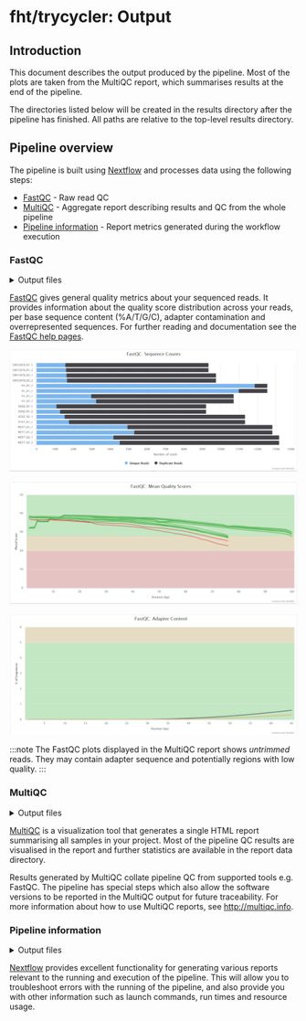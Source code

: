 # fht/trycycler: Output

## Introduction

This document describes the output produced by the pipeline. Most of the plots are taken from the MultiQC report, which summarises results at the end of the pipeline.

The directories listed below will be created in the results directory after the pipeline has finished. All paths are relative to the top-level results directory.

<!-- TODO nf-core: Write this documentation describing your workflow's output -->

## Pipeline overview

The pipeline is built using [Nextflow](https://www.nextflow.io/) and processes data using the following steps:

- [FastQC](#fastqc) - Raw read QC
- [MultiQC](#multiqc) - Aggregate report describing results and QC from the whole pipeline
- [Pipeline information](#pipeline-information) - Report metrics generated during the workflow execution

### FastQC

<details markdown="1">
<summary>Output files</summary>

- `fastqc/`
  - `*_fastqc.html`: FastQC report containing quality metrics.
  - `*_fastqc.zip`: Zip archive containing the FastQC report, tab-delimited data file and plot images.

</details>

[FastQC](http://www.bioinformatics.babraham.ac.uk/projects/fastqc/) gives general quality metrics about your sequenced reads. It provides information about the quality score distribution across your reads, per base sequence content (%A/T/G/C), adapter contamination and overrepresented sequences. For further reading and documentation see the [FastQC help pages](http://www.bioinformatics.babraham.ac.uk/projects/fastqc/Help/).

![MultiQC - FastQC sequence counts plot](images/mqc_fastqc_counts.png)

![MultiQC - FastQC mean quality scores plot](images/mqc_fastqc_quality.png)

![MultiQC - FastQC adapter content plot](images/mqc_fastqc_adapter.png)

:::note
The FastQC plots displayed in the MultiQC report shows _untrimmed_ reads. They may contain adapter sequence and potentially regions with low quality.
:::

### MultiQC

<details markdown="1">
<summary>Output files</summary>

- `multiqc/`
  - `multiqc_report.html`: a standalone HTML file that can be viewed in your web browser.
  - `multiqc_data/`: directory containing parsed statistics from the different tools used in the pipeline.
  - `multiqc_plots/`: directory containing static images from the report in various formats.

</details>

[MultiQC](http://multiqc.info) is a visualization tool that generates a single HTML report summarising all samples in your project. Most of the pipeline QC results are visualised in the report and further statistics are available in the report data directory.

Results generated by MultiQC collate pipeline QC from supported tools e.g. FastQC. The pipeline has special steps which also allow the software versions to be reported in the MultiQC output for future traceability. For more information about how to use MultiQC reports, see <http://multiqc.info>.

### Pipeline information

<details markdown="1">
<summary>Output files</summary>

- `pipeline_info/`
  - Reports generated by Nextflow: `execution_report.html`, `execution_timeline.html`, `execution_trace.txt` and `pipeline_dag.dot`/`pipeline_dag.svg`.
  - Reports generated by the pipeline: `pipeline_report.html`, `pipeline_report.txt` and `software_versions.yml`. The `pipeline_report*` files will only be present if the `--email` / `--email_on_fail` parameter's are used when running the pipeline.
  - Reformatted samplesheet files used as input to the pipeline: `samplesheet.valid.csv`.
  - Parameters used by the pipeline run: `params.json`.

</details>

[Nextflow](https://www.nextflow.io/docs/latest/tracing.html) provides excellent functionality for generating various reports relevant to the running and execution of the pipeline. This will allow you to troubleshoot errors with the running of the pipeline, and also provide you with other information such as launch commands, run times and resource usage.
